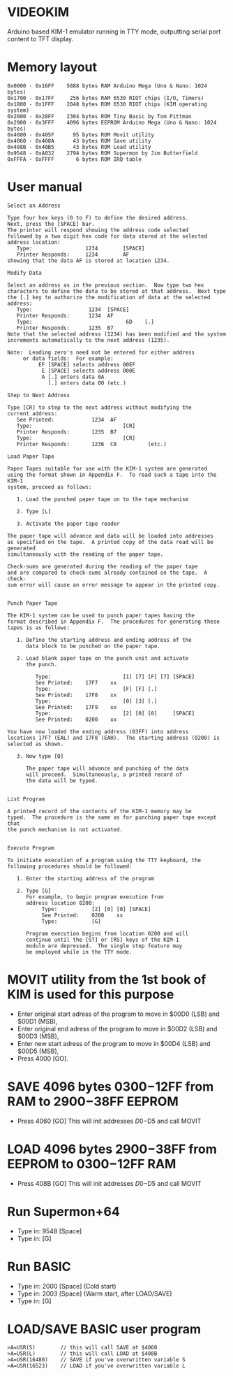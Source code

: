 # VIDEOKIM
Arduino based KIM-1 emulator running in TTY mode, outputting serial port content to TFT display.

# Memory layout
    0x0000 - 0x16FF    5888 bytes RAM Arduino Mega (Uno & Nano: 1024 bytes)
    0x1700 - 0x17FF     256 bytes RAM 6530 RIOT chips (I/O, Timers)
    0x1800 - 0x1FFF    2048 bytes ROM 6530 RIOT chips (KIM operating system)
    0x2000 - 0x28FF    2304 bytes ROM Tiny Basic by Tom Pittman
    0x2900 - 0x3FFF    4096 bytes EEPROM Arduino Mega (Uno & Nano: 1024 bytes)
    0x4000 - 0x405F      95 bytes ROM Movit utility
    0x4060 - 0x408A      43 bytes ROM Save utility
    0x408B - 0x40B5      43 bytes ROM Load utility
    0x9548 - 0xA032    2794 bytes ROM Supermon by Jim Butterfield
    0xFFFA - 0xFFFF       6 bytes ROM IRQ table

# User manual
    Select an Address

    Type four hex keys (0 to F) to define the desired address.
    Next, press the [SPACE] bar.
    The printer will respond showing the address code selected
    followed by a two digit hex code for data stored at the selected
    address location:
       Type:                 1234        [SPACE]
       Printer Responds:     1234        AF
    showing that the data AF is stored at location 1234.

    Modify Data

    Select an address as in the previous section.  Now type two hex
    characters to define the data to be stored at that address.  Next type
    the [.] key to authorize the modification of data at the selected address:
       Type:                  1234  [SPACE]
       Printer Responds:      1234  AF
       Type:                              6D    [.]
       Printer Responds:      1235  B7
    Note that the selected address (1234) has been modified and the system
    increments automatically to the next address (1235).

    Note:  Leading zero's need not be entered for either address
         or data fields:  For example:
              EF [SPACE] selects address 00EF
               E [SPACE] selects address 000E
               A [.] enters data 0A
                 [.] enters data 00 (etc.)

    Step to Next Address

    Type [CR] to step to the next address without modifying the
    current address:
       See Printed:            1234  AF
       Type:                             [CR]
       Printer Responds:       1235  B7
       Type:                             [CR]
       Printer Responds:       1236  C8          (etc.)

    Load Paper Tape

    Paper Tapes suitable for use with the KIM-1 system are generated
    using the format shown in Appendix F.  To read such a tape into the KIM-1
    system, proceed as follows:

       1. Load the punched paper tape on to the tape mechanism

       2. Type [L]

       3. Activate the paper tape reader

    The paper tape will advance and data will be loaded into addresses
    as specified on the tape.  A printed copy of the data read will be generated
    simultaneously with the reading of the paper tape.

    Check-sums are generated during the reading of the paper tape
    and are compared to check-sums already contained on the tape.  A check-
    sum error will cause an error message to appear in the printed copy.


    Punch Paper Tape

    The KIM-1 system can be used to punch paper tapes having the
    format described in Appendix F.  The procedures for generating these
    tapes is as follows:

       1. Define the starting address and ending address of the
          data block to be punched on the paper tape.

       2. Load blank paper tape on the punch unit and activate
          the punch.

             Type:                       [1] [7] [F] [7] [SPACE]
             See Printed:    17F7    xx
             Type:                       [F] [F] [.]
             See Printed:    17F8    xx
             Type:                       [0] [3] [.]
             See Printed:    17F9    xx
             Type:                       [2] [0] [0]     [SPACE]
             See Printed:    0200    xx

    You have now loaded the ending address (03FF) into address
    locations 17F7 (EAL) and 17F8 (EAH).  The starting address (0200) is
    selected as shown.

       3. Now type [Q]

          The paper tape will advance and punching of the data
          will proceed.  Simultaneously, a printed record of
          the data will be typed.


    List Program

    A printed record of the contents of the KIM-1 memory may be
    typed.  The procedure is the same as for punching paper tape except that
    the punch mechanism is not activated.


    Execute Program

    To initiate execution of a program using the TTY keyboard, the
    following procedures should be followed:

       1. Enter the starting address of the program

       2. Type [G]
          For example, to begin program execution from
          address location 0200:
               Type:           [2] [0] [0] [SPACE]
               See Printed:    0200    xx
               Type:           [G]

          Program execution begins from location 0200 and will
          continue until the [ST] or [RS] keys of the KIM-1
          module are depressed.  The single step feature may
          be employed while in the TTY mode.

# MOVIT utility from the 1st book of KIM is used for this purpose
 - Enter original start adress of the program to move in $00D0 (LSB) and $00D1 (MSB),
 - Enter original end adress of the program to move in $00D2 (LSB) and $00D3 (MSB),
 - Enter new start adress of the program to move in $00D4 (LSB) and $00D5 (MSB),
 - Press 4000 [GO].

# SAVE 4096 bytes $0300-$12FF from RAM to $2900-$38FF EEPROM
 - Press 4060 [GO]
This will init addresses $D0-$D5 and call MOVIT

# LOAD 4096 bytes $2900-$38FF from EEPROM to $0300-$12FF RAM
 - Press 408B [GO]
This will init addresses $D0-$D5 and call MOVIT

# Run Supermon+64

 - Type in: 9548 [Space]
 - Type in: [G]

# Run BASIC
 - Type in: 2000 [Space] (Cold start)
 - Type in: 2003 [Space] (Warm start, after LOAD/SAVE)
 - Type in: [G]

# LOAD/SAVE BASIC user program
    >A=USR(S)        // this will call SAVE at $4060
    >A=USR(L)        // this will call LOAD at $408B
    >A=USR(16480)    // SAVE if you've overwritten variable S
    >A=USR(16523)    // LOAD if you've overwritten variable L







